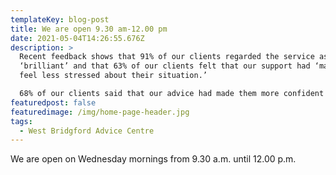 ```yaml
---
templateKey: blog-post
title: We are open 9.30 am-12.00 pm
date: 2021-05-04T14:26:55.676Z
description: >
  Recent feedback shows that 91% of our clients regarded the service as
  ‘brilliant’ and that 63% of our clients felt that our support had ‘made them
  feel less stressed about their situation.’

  68% of our clients said that our advice had made them more confident about the next steps they might take.’
featuredpost: false
featuredimage: /img/home-page-header.jpg
tags:
  - West Bridgford Advice Centre
---
```

We are open on Wednesday mornings from 9.30 a.m. until 12.00 p.m.